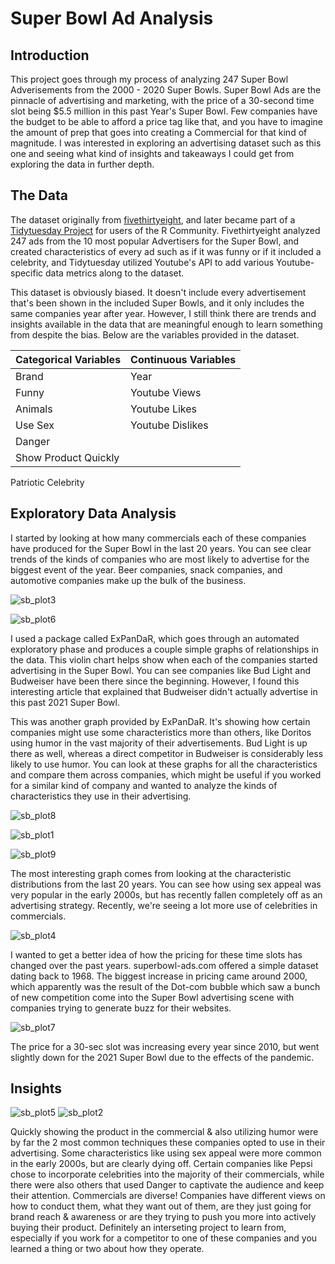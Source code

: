 # Super Bowl Ad Analysis

## Introduction
  
This project goes through my process of analyzing 247 Super Bowl Adverisements from the 2000 - 2020 Super Bowls.  Super Bowl Ads are the pinnacle of advertising and marketing, with the price of a 30-second time slot being $5.5 million in this past Year's Super Bowl.  Few companies have the budget to be able to afford a price tag like that, and you have to imagine the amount of prep that goes into creating a Commercial for that kind of magnitude.  I was interested in exploring an advertising dataset such as this one and seeing what kind of insights and takeaways I could get from exploring the data in further depth.

## The Data
The dataset originally from [fivethirtyeight](https://projects.fivethirtyeight.com/super-bowl-ads/), and later became part of a [Tidytuesday Project](https://github.com/rfordatascience/tidytuesday) for users of the R Community.  Fivethirtyeight analyzed 247 ads from the 10 most popular Advertisers for the Super Bowl, and created characteristics of every ad such as if it was funny or if it included a celebrity, and Tidytuesday utilized Youtube's API to add various Youtube-specific data metrics along to the dataset.

This dataset is obviously biased.  It doesn't include every advertisement that's been shown in the included Super Bowls, and it only includes the same companies year after year.  However, I still think there are trends and insights available in the data that are meaningful enough to learn something from despite the bias.  Below are the variables provided in the dataset.

Categorical Variables      | Continuous Variables    
-------------------------- | ---------------------- 
Brand | Year  
Funny               | Youtube Views
Animals           | Youtube Likes
Use Sex         | Youtube Dislikes
Danger  | 
Show Product Quickly          | 
Patriotic
Celebrity

## Exploratory Data Analysis

I started by looking at how many commercials each of these companies have produced for the Super Bowl in the last 20 years.  You can see clear trends of the kinds of companies who are most likely to advertise for the biggest event of the year.  Beer companies, snack companies, and automotive companies make up the bulk of the business.

![sb_plot3](https://user-images.githubusercontent.com/16946556/110707974-e7e88500-81ae-11eb-8016-21c46014f54f.png)

![sb_plot6](https://user-images.githubusercontent.com/16946556/110707969-e74fee80-81ae-11eb-8bdf-ba6dae8d6d6f.png)

I used a package called ExPanDaR, which goes through an automated exploratory phase and produces a couple simple graphs of relationships in the data.  This violin chart helps show when each of the companies started advertising in the Super Bowl.  You can see companies like Bud Light and Budweiser have been there since the beginning.  However, I found this interesting article that explained that Budweiser didn't actually advertise in this past 2021 Super Bowl.



This was another graph provided by ExPanDaR.  It's showing how certain companies might use some characteristics more than others, like Doritos using humor in the vast majority of their advertisements.  Bud Light is up there as well, whereas a direct competitor in Budweiser is considerably less likely to use humor.  You can look at these graphs for all the characteristics and compare them across companies, which might be useful if you worked for a similar kind of company and wanted to analyze the kinds of characteristics they use in their advertising.  

![sb_plot8](https://user-images.githubusercontent.com/16946556/110707980-e919b200-81ae-11eb-961c-2f3a35b745e3.png)

![sb_plot1](https://user-images.githubusercontent.com/16946556/110707979-e8811b80-81ae-11eb-857f-e1f37eb76cad.png)

![sb_plot9](https://user-images.githubusercontent.com/16946556/110708079-0cdcf800-81af-11eb-92eb-53d008f77024.png)

The most interesting graph comes from looking at the characteristic distributions from the last 20 years.  You can see how using sex appeal was very popular in the early 2000s, but has recently fallen completely off as an advertising strategy.  Recently, we're seeing a lot more use of celebrities in commercials.


![sb_plot4](https://user-images.githubusercontent.com/16946556/110707977-e8811b80-81ae-11eb-929f-bab2747a7ee1.png)

I wanted to get a better idea of how the pricing for these time slots has changed over the past years.  superbowl-ads.com offered a simple dataset dating back to 1968.  The biggest increase in pricing came around 2000, which apparently was the result of the Dot-com bubble which saw a bunch of new competition come into the Super Bowl advertising scene with companies trying to generate buzz for their websites.

![sb_plot7](https://user-images.githubusercontent.com/16946556/110707981-e919b200-81ae-11eb-84a8-a72fcc3bb3d4.png)

The price for a 30-sec slot was increasing every year since 2010, but went slightly down for the 2021 Super Bowl due to the effects of the pandemic.



## Insights


![sb_plot5](https://user-images.githubusercontent.com/16946556/110707973-e7e88500-81ae-11eb-934b-fdde893960bb.png)
![sb_plot2](https://user-images.githubusercontent.com/16946556/110709113-9214dc80-81b0-11eb-8dc7-d0e819398fb2.png)


Quickly showing the product in the commercial & also utilizing humor were by far the 2 most common techniques these companies opted to use in their advertising.  Some characteristics like using sex appeal were more common in the early 2000s, but are clearly dying off.  Certain companies like Pepsi chose to incorporate celebrities into the majority of their commercials, while there were also others that used Danger to captivate the audience and keep their attention.  Commercials are diverse!  Companies have different views on how to conduct them, what they want out of them, are they just going for brand reach & awareness or are they trying to push you more into actively buying their product.  Definitely an interseting project to learn from, especially if you work for a competitor to one of these companies and you learned a thing or two about how they operate.

